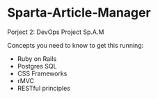 # Sparta-Article-Manager
Porject 2: DevOps Project Sp.A.M


Concepts you need to know to get this running:

- Ruby on Rails
- Postgres SQL
- CSS Frameworks
- rMVC
- RESTful principles
